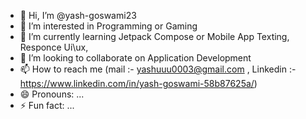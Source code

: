- 👋 Hi, I’m @yash-goswami23
- 👀 I’m interested in Programming or Gaming 
- 🌱 I’m currently learning Jetpack Compose or Mobile App Texting, Responce Ui\ux, 
- 💞️ I’m looking to collaborate on Application Development 
- 📫 How to reach me (mail :- yashuuu0003@gmail.com , Linkedin :- https://www.linkedin.com/in/yash-goswami-58b87625a/)
- 😄 Pronouns: ...
- ⚡ Fun fact: ...

<!---
yash-goswami23/yash-goswami23 is a ✨ special ✨ repository because its `README.md` (this file) appears on your GitHub profile.
You can click the Preview link to take a look at your changes.
--->
